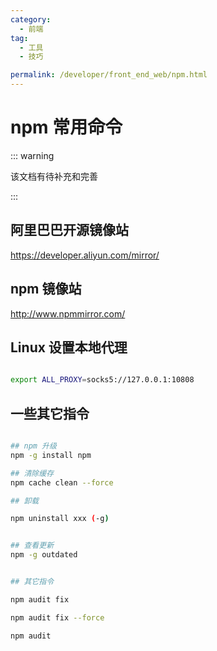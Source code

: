 ```yaml
---
category:
  - 前端
tag:
  - 工具
  - 技巧

permalink: /developer/front_end_web/npm.html
---
```


# npm 常用命令

::: warning

该文档有待补充和完善

:::

## 阿里巴巴开源镜像站

https://developer.aliyun.com/mirror/

## npm 镜像站

http://www.npmmirror.com/

## Linux 设置本地代理

```bash

export ALL_PROXY=socks5://127.0.0.1:10808

```

## 一些其它指令

```bash

## npm 升级
npm -g install npm

## 清除缓存
npm cache clean --force

## 卸载

npm uninstall xxx (-g)


## 查看更新
npm -g outdated


## 其它指令

npm audit fix

npm audit fix --force

npm audit

```
